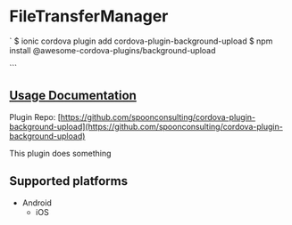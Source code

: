 # FileTransferManager

\` $ ionic cordova plugin add cordova-plugin-background-upload $ npm install @awesome-cordova-plugins/background-upload

\`\`\`

## [Usage Documentation](https://danielsogl.gitbook.io/awesome-cordova-plugins/plugins/background-upload/)

Plugin Repo: [https://github.com/spoonconsulting/cordova-plugin-background-upload](https://github.com/spoonconsulting/cordova-plugin-background-upload)

This plugin does something

## Supported platforms

* Android
  * iOS

